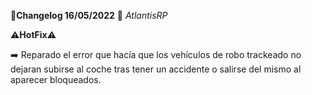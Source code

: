 🔴**Changelog 16/05/2022** 🔴 *AtlantisRP*


⚠️**HotFix**⚠️

➡️ Reparado el error que hacía que los vehículos de robo trackeado no dejaran subirse al coche tras tener un accidente o salirse del mismo al aparecer bloqueados.
